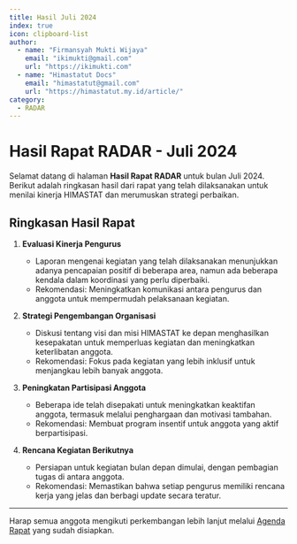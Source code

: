 ```yaml
--- 
title: Hasil Juli 2024
index: true
icon: clipboard-list
author:
  - name: "Firmansyah Mukti Wijaya"
    email: "ikimukti@gmail.com"
    url: "https://ikimukti.com"
  - name: "Himastatut Docs"
    email: "himastatut@gmail.com"
    url: "https://himastatut.my.id/article/"
category:
  - RADAR
--- 
```


# Hasil Rapat RADAR - Juli 2024

Selamat datang di halaman **Hasil Rapat RADAR** untuk bulan Juli 2024. Berikut adalah ringkasan hasil dari rapat yang telah dilaksanakan untuk menilai kinerja HIMASTAT dan merumuskan strategi perbaikan.

## Ringkasan Hasil Rapat
1. **Evaluasi Kinerja Pengurus**
   - Laporan mengenai kegiatan yang telah dilaksanakan menunjukkan adanya pencapaian positif di beberapa area, namun ada beberapa kendala dalam koordinasi yang perlu diperbaiki.
   - Rekomendasi: Meningkatkan komunikasi antara pengurus dan anggota untuk mempermudah pelaksanaan kegiatan.

2. **Strategi Pengembangan Organisasi**
   - Diskusi tentang visi dan misi HIMASTAT ke depan menghasilkan kesepakatan untuk memperluas kegiatan dan meningkatkan keterlibatan anggota.
   - Rekomendasi: Fokus pada kegiatan yang lebih inklusif untuk menjangkau lebih banyak anggota.

3. **Peningkatan Partisipasi Anggota**
   - Beberapa ide telah disepakati untuk meningkatkan keaktifan anggota, termasuk melalui penghargaan dan motivasi tambahan.
   - Rekomendasi: Membuat program insentif untuk anggota yang aktif berpartisipasi.

4. **Rencana Kegiatan Berikutnya**
   - Persiapan untuk kegiatan bulan depan dimulai, dengan pembagian tugas di antara anggota.
   - Rekomendasi: Memastikan bahwa setiap pengurus memiliki rencana kerja yang jelas dan berbagi update secara teratur.

--- 

Harap semua anggota mengikuti perkembangan lebih lanjut melalui [Agenda Rapat](./radar202407_agenda.md) yang sudah disiapkan.


<GitContributors />
<GitChangelog />
